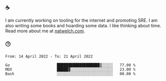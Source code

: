 ### ☕

I am currently working on tooling for the internet and promoting SRE. I am also writing some books and hoarding some data. I like thinking about time. Read more about me at [natwelch.com](https://natwelch.com).

### 🕒

<!--START_SECTION:waka-->

```text
From: 14 April 2022 - To: 21 April 2022

Go                     ███████████████████▒░░░░░   77.00 %
MDX                    █████▓░░░░░░░░░░░░░░░░░░░   23.00 %
Bash                   ░░░░░░░░░░░░░░░░░░░░░░░░░   00.00 %
```

<!--END_SECTION:waka-->
